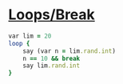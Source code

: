 [1]: http://rosettacode.org/wiki/Loops/Break

# [Loops/Break][1]

```ruby
var lim = 20
loop {
    say (var n = lim.rand.int)
    n == 10 && break
    say lim.rand.int
}
```
